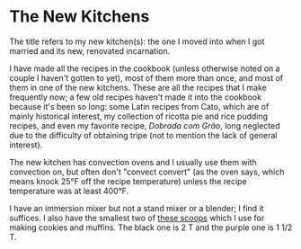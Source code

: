# The New Kitchens

The title refers to my new kitchen(s): the one I moved into when I got married and its new, renovated incarnation.

I have made all the recipes in the cookbook (unless otherwise noted on a couple I haven't gotten to yet), most of them more than once, and most of them in one of the new kitchens.  These are all the recipes that I make frequently now; a few old recipes haven't made it into the cookbook because it's been so long:  some Latin recipes from Cato, which are of mainly historical interest, my collection of ricotta pie and rice pudding recipes, and even my favorite recipe, *Dobrada com Grão*, long neglected due to the difficulty of obtaining tripe (not to mention the lack of general interest).

The new kitchen has convection ovens and I usually use them with convection on, but often don't "convect convert" (as the oven says, which means knock 25°F off the recipe temperature) unless the recipe temperature was at least 400°F.

I have an immersion mixer but not a stand mixer or a blender; I find it suffices.  I also have the smallest two of [these scoops](http://vollrath.com/NSF-Certified-Dishers-w/One-Piece-Color-Coded-Handles-1451.htm) which I use for making cookies and muffins.  The black one is 2 T and the purple one is 1 1/2 T.
